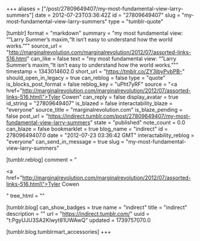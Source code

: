 +++
aliases = ["/post/27809649407/my-most-fundamental-view-larry-summers"]
date = 2012-07-23T03:36:42Z
id = "27809649407"
slug = "my-most-fundamental-view-larry-summers"
type = "tumblr-quote"

[tumblr]
format = "markdown"
summary = "my most fundamental view: “”Larry Summer’s maxim,“It isn’t easy to understand how the world works.”\""
source_url = "http://marginalrevolution.com/marginalrevolution/2012/07/assorted-links-516.html"
can_like = false
text = "my most fundamental view: “”Larry Summer’s maxim,“It isn’t easy to understand how the world works.”&quot;"
timestamp = 1343014602.0
short_url = "https://tmblr.co/ZY3jbyPvbPB-"
should_open_in_legacy = true
can_reblog = false
type = "quote"
is_blocks_post_format = false
reblog_key = "uPht7yRF"
source = "<a href=\"http://marginalrevolution.com/marginalrevolution/2012/07/assorted-links-516.html\">Tyler Cowen</a>"
can_reply = false
display_avatar = true
id_string = "27809649407"
is_blazed = false
interactability_blaze = "everyone"
source_title = "marginalrevolution.com"
is_blaze_pending = false
post_url = "https://indirect.tumblr.com/post/27809649407/my-most-fundamental-view-larry-summers"
state = "published"
note_count = 0.0
can_blaze = false
bookmarklet = true
blog_name = "indirect"
id = 27809649407.0
date = "2012-07-23 03:36:42 GMT"
interactability_reblog = "everyone"
can_send_in_message = true
slug = "my-most-fundamental-view-larry-summers"

[tumblr.reblog]
comment = "<p><a href=\"http://marginalrevolution.com/marginalrevolution/2012/07/assorted-links-516.html\">Tyler Cowen</a></p>"
tree_html = ""

[tumblr.blog]
can_show_badges = true
name = "indirect"
title = "indirect"
description = ""
url = "https://indirect.tumblr.com/"
uuid = "t:PgyUJU3SA2Klwyt81UWAwQ"
updated = 1739757070.0

[tumblr.blog.tumblrmart_accessories]
+++
